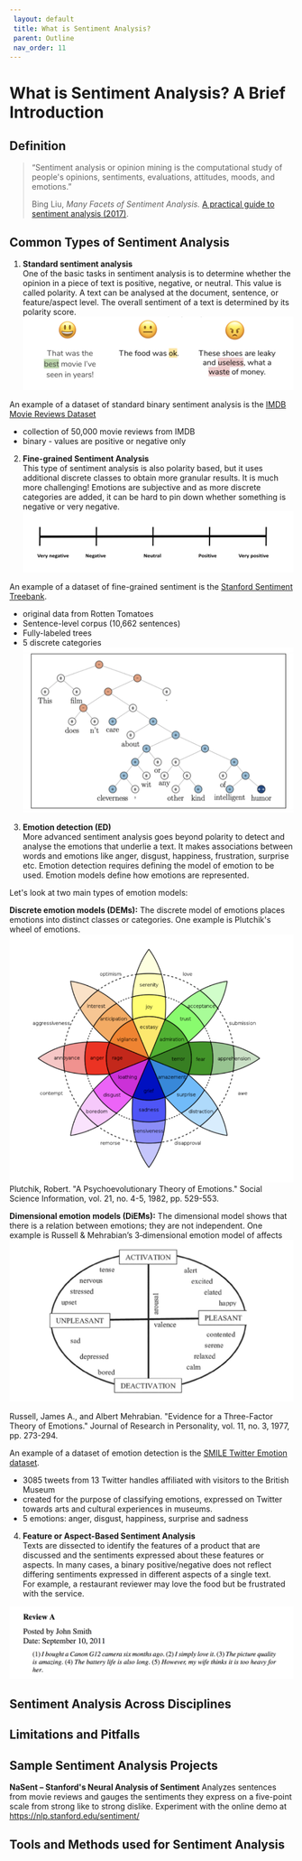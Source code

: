 ```yaml
---
 layout: default
 title: What is Sentiment Analysis?
 parent: Outline
 nav_order: 11
---
```

# What is Sentiment Analysis? A Brief Introduction

## Definition
>“Sentiment analysis or opinion mining is the computational study of people's opinions, sentiments, evaluations, attitudes, moods, and emotions.” 
>
>Bing Liu,  _Many Facets of Sentiment Analysis._   [A practical guide to sentiment analysis (2017)](http://resolve.library.ubc.ca/cgi-bin/catsearch?bid=8790457). 


## Common Types of Sentiment Analysis

1. **Standard sentiment analysis**\
One of the basic tasks in sentiment analysis is to determine whether the opinion in a piece of text is positive, negative, or neutral. This value is called polarity.  A text can be analysed at the document, sentence, or feature/aspect level. The overall sentiment of a text is determined by its polarity score.
![Standard Sentiment Analysis example](/content/images/basic-sentiment.png)

An example of a dataset of standard binary sentiment analysis is the [IMDB Movie Reviews Dataset](https://www.kaggle.com/lakshmi25npathi/imdb-dataset-of-50k-movie-reviews) 
* collection of 50,000 movie reviews from IMDB
* binary - values are positive or negative only


2. **Fine-grained Sentiment Analysis**\
This type of sentiment analysis is also polarity based, but it uses additional discrete classes to obtain more granular results. 
It is much more challenging! Emotions are subjective and as more discrete categories are added, it can be hard to pin down whether something is negative or very negative.
![Fine Grained Sentiment Analysis Example](/content/images/fine-grained-sentiment.png)

An example of a dataset of fine-grained  sentiment is the [Stanford Sentiment Treebank](https://nlp.stanford.edu/sentiment/treebank.html).
* original data from Rotten Tomatoes 
* Sentence-level corpus (10,662 sentences)
* Fully-labeled trees
* 5 discrete categories
![Stanford Sentiment Treebank](/content/images/stanford-sentiment.png)

3. **Emotion detection (ED)**\
More advanced sentiment analysis goes beyond polarity to detect and analyse the emotions that underlie a text. It makes associations between words and emotions like anger, disgust, happiness, frustration, surprise etc.
Emotion detection requires defining the model of emotion to be used. Emotion models define how emotions are represented.

Let's look at two main types of emotion models:

**Discrete emotion models (DEMs):** 
The discrete model of emotions places emotions into distinct classes or categories. 
One example is Plutchik's wheel of emotions.
![Plutchik's wheel of emotions](/content/images/Plutchik_wheel_of_emotions.png)
Plutchik, Robert. "A Psychoevolutionary Theory of Emotions." Social Science Information, vol. 21, no. 4-5, 1982, pp. 529-553.

**Dimensional emotion models (DiEMs):**
The dimensional model shows that there is a relation between emotions; they are not independent. 
One example is Russell & Mehrabian’s 3‐dimensional emotion model of affects
![dimensional emotion model](/content/images/Dimensional_emotion_model.png)

Russell, James A., and Albert Mehrabian. "Evidence for a Three-Factor Theory of Emotions." Journal of Research in Personality, vol. 11, no. 3, 1977, pp. 273-294.

An example of a dataset of emotion detection is the [SMILE Twitter Emotion dataset](https://www.kaggle.com/ashkhagan/smile-twitter-emotion-dataset).
* 3085 tweets from 13 Twitter handles affiliated with visitors to the British Museum
* created for the purpose of classifying emotions, expressed on Twitter towards arts and cultural experiences in museums.
* 5 emotions: anger, disgust, happiness, surprise and sadness

4. **Feature or Aspect-Based Sentiment Analysis**\
Texts are dissected to identify the features of a product that are discussed and the sentiments expressed about these features or aspects. In many cases, a binary positive/negative does not reflect differing sentiments expressed in different aspects of a single text.\
For example, a restaurant reviewer may love the food but be frustrated with the service. 

![feature based sentiment](/content/images/feature_based_sentiment.png)

## Sentiment Analysis Across Disciplines


## Limitations and Pitfalls

## Sample Sentiment Analysis Projects

**NaSent – Stanford's Neural Analysis of Sentiment**
Analyzes sentences from movie reviews and gauges the sentiments they express on a five-point scale from strong like to strong dislike. Experiment with the online demo at <https://nlp.stanford.edu/sentiment/>


## Tools and Methods used for Sentiment Analysis


